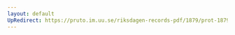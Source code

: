 ```yaml
---
layout: default
UpRedirect: https://pruto.im.uu.se/riksdagen-records-pdf/1879/prot-1879--fk--019.pdf
---
```


